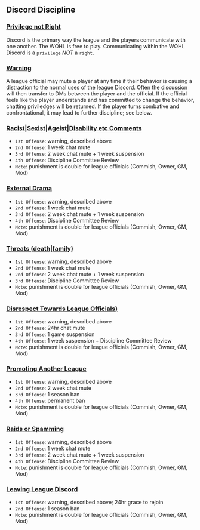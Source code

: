 ## Discord Discipline

### [Privilege not Right](#privilege-not-right)
Discord is the primary way the league and the players communicate with one another. The WOHL is free to play. Communicating within the WOHL Discord is a `privilege` *NOT* a `right`.

### [Warning](#warning)
A league official may mute a player at any time if their behavior is causing a distraction to the normal uses of the league Discord. Often the discussion will then transfer to DMs between the player and the official. If the official feels like the player understands and has committed to change the behavior, chatting priviledges will be returned. If the player turns combative and confrontational, it may lead to further discipline; see below.

### [Racist|Sexist|Ageist|Disability etc Comments](#prejudiced)
- `1st Offense`: warning, described above
- `2nd Offense`: 1 week chat mute
- `3rd Offense`: 2 week chat mute + 1 week suspension
- `4th Offense`: Discipline Committee Review
- `Note`: punishment is double for league officials (Commish, Owner, GM, Mod)

### [External Drama](#external-drama)
- `1st Offense`: warning, described above
- `2nd Offense`: 1 week chat mute
- `3rd Offense`: 2 week chat mute + 1 week suspension
- `4th Offense`: Discipline Committee Review
- `Note`: punishment is double for league officials (Commish, Owner, GM, Mod)

### [Threats (death|family)](#threats)
- `1st Offense`: warning, described above
- `2nd Offense`: 1 week chat mute
- `2nd Offense`: 2 week chat mute + 1 week suspension
- `3rd Offense`: Discipline Committee Review
- `Note`: punishment is double for league officials (Commish, Owner, GM, Mod)

### [Disrespect Towards League Officials)](#disrespect)
- `1st Offense`: warning, described above
- `2nd Offense`: 24hr chat mute
- `3rd Offense`: 1 game suspension
- `4th Offense`: 1 week suspension + Discipline Committee Review
- `Note`: punishment is double for league officials (Commish, Owner, GM, Mod)

### [Promoting Another League](#promoting-another-league)
- `1st Offense`: warning, described above
- `2nd Offense`: 2 week chat mute
- `3rd Offense`: 1 season ban
- `4th Offense`: permanent ban
- `Note`: punishment is double for league officials (Commish, Owner, GM, Mod)

### [Raids or Spamming](#raids-or-spamming)
- `1st Offense`: warning, described above
- `2nd Offense`: 1 week chat mute
- `3rd Offense`: 2 week chat mute + 1 week suspension
- `4th Offense`: Discipline Committee Review
- `Note`: punishment is double for league officials (Commish, Owner, GM, Mod)

### [Leaving League Discord](#leaving-discord)
- `1st Offense`: warning, described above; 24hr grace to rejoin
- `2nd Offense`: 1 season ban
- `Note`: punishment is double for league officials (Commish, Owner, GM, Mod)
